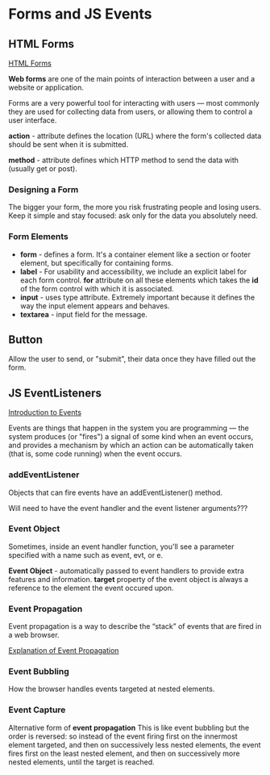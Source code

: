 # Forms and JS Events

## HTML Forms

[HTML Forms](https://developer.mozilla.org/en-US/docs/Learn/Forms)

**Web forms** are one of the main points of interaction between a user and a website or application.

Forms are a very powerful tool for interacting with users — most commonly they are used for collecting data from users, or allowing them to control a user interface.

**action** - attribute defines the location (URL) where the form's collected data should be sent when it is submitted.

**method** - attribute defines which HTTP method to send the data with (usually get or post).

### Designing a Form

The bigger your form, the more you risk frustrating people and losing users. Keep it simple and stay focused: ask only for the data you absolutely need.

### Form Elements

- **form** - defines a form. It's a container element like a section or footer element, but specifically for containing forms.
- **label** - For usability and accessibility, we include an explicit label for each form control. **for** attribute on all these elements which takes the **id** of the form control with which it is associated.
- **input** - uses type attribute. Extremely important because it defines the way the input element appears and behaves.
- **textarea** - input field for the message.

## Button

 Allow the user to send, or "submit", their data once they have filled out the form.

## JS EventListeners

[Introduction to Events](https://developer.mozilla.org/en-US/docs/Learn/JavaScript/Building_blocks/Events)

Events are things that happen in the system you are programming — the system produces (or "fires") a signal of some kind when an event occurs, and provides a mechanism by which an action can be automatically taken (that is, some code running) when the event occurs.

### addEventListener

Objects that can fire events have an addEventListener() method. 

Will need to have the event handler and the event listener arguments???

### Event Object

Sometimes, inside an event handler function, you'll see a parameter specified with a name such as event, evt, or e.

**Event Object** - automatically passed to event handlers to provide extra features and information. **target** property of the event object is always a reference to the element the event occured upon.

### Event Propagation

Event propagation is a way to describe the “stack” of events that are fired in a web browser.

[Explanation of Event Propagation](https://www.freecodecamp.org/news/a-simplified-explanation-of-event-propagation-in-javascript-f9de7961a06e/)

### Event Bubbling

How the browser handles events targeted at nested elements.

### Event Capture

 Alternative form of **event propagation** This is like event bubbling but the order is reversed: so instead of the event firing first on the innermost element targeted, and then on successively less nested elements, the event fires first on the least nested element, and then on successively more nested elements, until the target is reached.